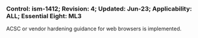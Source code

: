 ### Control: ism-1412; Revision: 4; Updated: Jun-23; Applicability: ALL; Essential Eight: ML3
<p>ACSC or vendor hardening guidance for web browsers is implemented.</p>